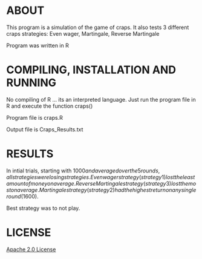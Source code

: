 ﻿# ABOUT
This program is a simulation of the game of craps. 
It also tests 3 different craps strategies: 
Even wager, Martingale, Reverse Martingale 

Program was written in R

# COMPILING, INSTALLATION AND RUNNING
No compiling of R … its an interpreted language. Just run the program file in R and execute the function craps()

Program file is craps.R

Output file is Craps_Results.txt

# RESULTS 
In intial trials, starting with $1000 and averaged over the 5 rounds, all strategies were losing strategies. Even wager strategy (strategy 1) lost the least amount of money on average. Reverse Martingale strategy (strategy 3) lost the most on average. Martingale strategy (strategy 2) had the highest return on any single round ($1600).

Best strategy was to not play.

# LICENSE 
[Apache 2.0 License](https://github.com/shoeloh/craps/blob/master/LICENSE)

